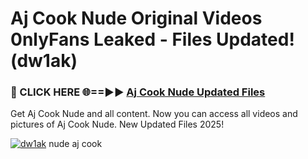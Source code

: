 # Aj Cook Nude Original Videos 0nlyFans Leaked - Files Updated! (dw1ak)

<h3>🔴 CLICK HERE 🌐==►► <a href="https://tinyurl.com/yc6ubb5a" rel="nofollow">Aj Cook Nude Updated Files</a></h3>

Get Aj Cook Nude and all content. Now you can access all videos and pictures of Aj Cook Nude. New Updated Files 2025!

[![dw1ak](https://i.imgur.com/7eu0CRL.gif)](https://tinyurl.com/yc6ubb5a)
nude aj cook